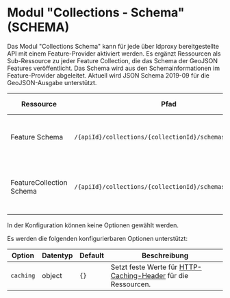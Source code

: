 # Modul "Collections - Schema" (SCHEMA)

Das Modul "Collections Schema" kann für jede über ldproxy bereitgestellte API mit einem Feature-Provider aktiviert werden. Es ergänzt Ressourcen als Sub-Ressource zu jeder Feature Collection, die das Schema der GeoJSON Features veröffentlicht. Das Schema wird aus den Schemainformationen im Feature-Provider abgeleitet. Aktuell wird JSON Schema 2019-09 für die GeoJSON-Ausgabe unterstützt.

|Ressource |Pfad |HTTP-Methode |Unterstützte Ausgabeformate
| --- | --- | --- | ---
|Feature Schema |`/{apiId}/collections/{collectionId}/schemas/feature` |GET |JSON Schema for each GeoJSON feature in the collection
|FeatureCollection Schema |`/{apiId}/collections/{collectionId}/schemas/collection` |GET |JSON Schema for GeoJSON feature collections of the features in the collection

In der Konfiguration können keine Optionen gewählt werden.

Es werden die folgenden konfigurierbaren Optionen unterstützt:

|Option |Datentyp |Default |Beschreibung
| --- | --- | --- | ---
|`caching` |object |`{}` |Setzt feste Werte für [HTTP-Caching-Header](general-rules.md#caching) für die Ressourcen.
